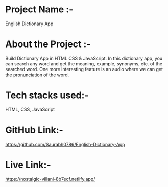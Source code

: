 # Project Name :-
English Dictionary App

# About the Project :-
Build Dictionary App in HTML CSS & JavaScript. In this dictionary app, you can search any word and get the meaning, example, synonyms, etc. of the searched word. One more interesting feature is an audio where we can get the pronunciation of the word.


# Tech stacks used:-
HTML, CSS, JavaScript

# GitHub Link:-
https://github.com/Saurabh0786/English-Dictionary-App

# Live Link:-
https://nostalgic-villani-8b7ecf.netlify.app/
